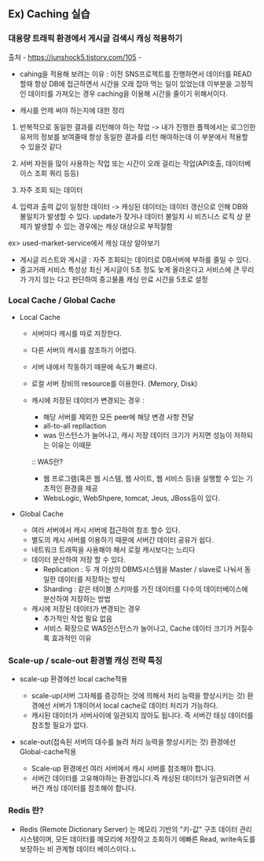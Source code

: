 ## Ex) Caching 실습

### 대용량 트래픽 환경에서 게시글 검색시 캐싱 적용하기 
출처 - https://junshock5.tistory.com/105 -

- cahing을 적용해 보려는 이유
 : 이전 SNS프로젝트를 진행하면서 데이터를 READ할때 항상 DB에 접근하면서 시간을 오래 잡아 먹는 일이 있었는데 이부분을 고정적인 데이터를
   가져오는 경우 caching을 이용해 시간을 줄이기 위해서이다.
   
- 캐시를 언제 써야 하는지에 대한 정리

 1. 반복적으로 동일한 결과를 리턴해야 하는 작업
   -> 내가 진행한 플젝에서는 로그인한 유저의 정보를 보여줄때 항상 동일한 결과를 리턴 해야하는데 이 부분에서 적용할 수 있을것 같다
 
 2. 서버 자원을 많이 사용하는 작업 또는 시간이 오래 걸리는 작업(API호출, 데이터베이스 조회 쿼리 등등)
 
 3. 자주 조회 되는 데이터
 
 4. 입력과 출력 값이 일정한 데이터
     -> 캐싱된 데이터는 데이터 갱신으로 인해 DB와 불일치가 발생할 수 있다.
       update가 잦거나 데이터 불일치 시 비즈니스 로직 상 문제가 발생할 수 있는 경우에는 캐싱 대상으로 부적절함

ex> used-market-service에서 캐싱 대상 알아보기

  - 게시글 리스트와 게시글 : 자주 조회되는 데이터로 DB서버에 부하를 줄일 수 있다.
  - 중고거래 서비스 특성상 최신 게시글이 5초 정도 늦게 올라온다고 서비스에 큰 무리가 가지 않는 다고 판단하여 
    중고물품 캐싱 만료 시간을 5초로 설정
    
    
### Local Cache / Global Cache 

- Local Cache
  - 서버마다 캐시를 따로 저장한다.
  - 다른 서버의 캐시를 참조하기 어렵다.
  - 서버 내에서 작동하기 때문에 속도가 빠르다.
  - 로컬 서버 장비의 resource를 이용한다. (Memory, Disk)
  - 캐시에 저장된 데이터가 변경되는 경우 : 
    - 해당 서버를 제외한 모든 peer에 해당 변경 사항 전달
    - all-to-all repllaction
    - was 인스턴스가 늘어나고, 캐시 저장 데이터 크기가 커지면 성능이 저하되는 이유는 이때문
    
    :: WAS란? 
    - 웹 프로그램(혹은 웹 시스템, 웹 사이트, 웹 서비스 등)을 실행할 수 있는 기초적인 환경을 제공
    - WebsLogic, WebShpere, tomcat, Jeus, JBoss등이 있다.
    
- Global Cache
  - 여러 서버에서 캐시 서버에 접근하여 참조 할수 있다.
  - 별도의 캐시 서버를 이용하기 때문에 서버간 데이터 공유가 쉽다.
  - 네트워크 트래픽을 사용해야 해서 로컬 캐시보다는 느리다
  - 데이터 분산하여 저장 할 수 있다.
      - Replication : 두 개 이상의 DBMS시스템을 Master / slave로 나눠서 동일한 데이터를 저장하는 방식
      - Sharding : 같은 테이블 스키마를 가진 데이터를 다수의 데이터베이스에 분산하여 저장하는 방법
  - 캐시에 저장된 데이터가 변경되는 경우
      - 추가적인 작업 필요 없음
      - 서비스 확장으로 WAS인스턴스가 늘어나고, Cache 데이터 크기가 커질수록 효과적인 이유
      
      
 ### Scale-up / scale-out 환경별 캐싱 전략 특징 
 
  - scale-up 환경에선 local cache적용
    - scale-up(서버 그자체를 증강하는 것에 의해서 처리 능력을 향상시키는 것) 환경에선 서버가 1개이어서 local cache로 데이터 처리가 가능하다.
    - 캐시된 데이터가 서버사이에 일관되지 않아도 됩니다. 즉 서버간 태싱 데이터를 참조할 필요가 없다.
    
  - scale-out(접속된 서버의 대수를 늘려 처리 능력을 향상시키는 것) 환경에선 Global-cache적용
      - Scale-up 환경에선 여러 서버에서 캐시 서버를 참조해야 합니다.
      - 서버간 데이터를 고유해야하는 환경입니다.즉 캐싱된 데이터가 일관되려면 서버간 캐싱 데이터를 참조해야 합니다.
  
  

### Redis 란?

- Redis (Remote Dictionary Server) 는 메모리 기반의 "키-값" 구조 데이터 관리 시스템이며, 모든 데이터를 메모리에 저장하고 조회하기 에빠른 
  Read, write속도를 보장하는 비 관계형 데이터 베이스이다.ㄴ
  
